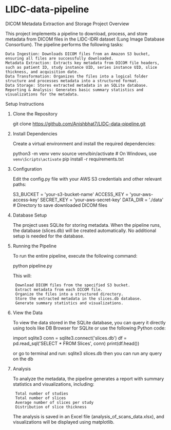 # LIDC-data-pipeline
DICOM Metadata Extraction and Storage
Project Overview

This project implements a pipeline to download, process, and store metadata from DICOM files in the LIDC-IDRI dataset (Lung Image Database Consortium). The pipeline performs the following tasks:

    Data Ingestion: Downloads DICOM files from an Amazon S3 bucket, ensuring all files are successfully downloaded.
    Metadata Extraction: Extracts key metadata from DICOM file headers, such as patient ID, study instance UID, series instance UID, slice thickness, and acquisition date.
    Data Transformation: Organizes the files into a logical folder structure and processes metadata into a structured format.
    Data Storage: Stores extracted metadata in an SQLite database.
    Reporting & Analysis: Generates basic summary statistics and visualizations for the metadata.


Setup Instructions
1. Clone the Repository

    git clone https://github.com/Anishbhat7/LIDC-data-pipeline.git

2. Install Dependencies

    Create a virtual environment and install the required dependencies:

    python3 -m venv venv
    source venv/bin/activate    # On Windows, use `venv\Scripts\activate`
    pip install -r requirements.txt

3. Configuration

    Edit the config.py file with your AWS S3 credentials and other relevant paths:


    S3_BUCKET = 'your-s3-bucket-name'
    ACCESS_KEY = 'your-aws-access-key'
    SECRET_KEY = 'your-aws-secret-key'
    DATA_DIR = './data'  # Directory to save downloaded DICOM files

4. Database Setup

    The project uses SQLite for storing metadata. When the pipeline runs, the database (slices.db) will be created automatically. No additional setup is needed for the database.

5. Running the Pipeline

    To run the entire pipeline, execute the following command:

    python pipeline.py

    This will:

        Download DICOM files from the specified S3 bucket.
        Extract metadata from each DICOM file.
        Organize the files into a structured directory.
        Store the extracted metadata in the slices.db database.
        Generate summary statistics and visualizations.

6. View the Data

    To view the data stored in the SQLite database, you can query it directly using tools like DB Browser for SQLite or use the following Python code:

    import sqlite3
    conn = sqlite3.connect('slices.db')
    df = pd.read_sql('SELECT * FROM Slices', conn)
    print(df.head())

    or go to terminal and run:
    sqlite3 slices.db
    then you can run any query on the db

7. Analysis

    To analyze the metadata, the pipeline generates a report with summary statistics and visualizations, including:

        Total number of studies
        Total number of slices
        Average number of slices per study
        Distribution of slice thickness

    The analysis is saved in an Excel file (analysis_of_scans_data.xlsx), and visualizations will be displayed using matplotlib.